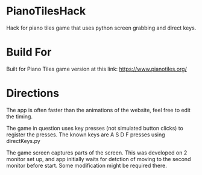 # PianoTilesHack
Hack for piano tiles game that uses python screen grabbing and direct keys.

# Build For
Built for Piano Tiles game version at this link:
https://www.pianotiles.org/

# Directions
The app is often faster than the animations of the website, feel free to edit the timing.

The game in question uses key presses (not simulated button clicks) to register the presses. The known keys are A S D F presses using directKeys.py

The game screen captures parts of the screen. This was developed on 2 monitor set up, and app initially waits for detction of moving to the second monitor before start. Some modification might be required there.
